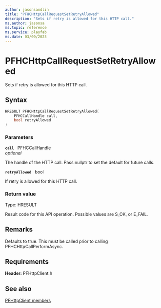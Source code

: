 ```yaml
---
author: jasonsandlin
title: "PFHCHttpCallRequestSetRetryAllowed"
description: "Sets if retry is allowed for this HTTP call."
ms.author: jasonsa
ms.topic: reference
ms.service: playfab
ms.date: 03/09/2023
---
```


# PFHCHttpCallRequestSetRetryAllowed  

Sets if retry is allowed for this HTTP call.  

## Syntax  
  
```cpp
HRESULT PFHCHttpCallRequestSetRetryAllowed(  
    PFHCCallHandle call,  
    bool retryAllowed  
)  
```  
  
### Parameters  
  
**`call`** &nbsp; PFHCCallHandle  
*optional*  
  
The handle of the HTTP call. Pass nullptr to set the default for future calls.  
  
**`retryAllowed`** &nbsp; bool  
  
If retry is allowed for this HTTP call.  
  
  
### Return value
Type: HRESULT
  
Result code for this API operation. Possible values are S_OK, or E_FAIL.
  
## Remarks  
  
Defaults to true. This must be called prior to calling PFHCHttpCallPerformAsync.
  
## Requirements  
  
**Header:** PFHttpClient.h
  
## See also  
[PFHttpClient members](../pfhttpclient_members.md)  

  
  
